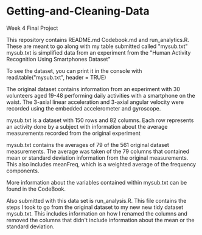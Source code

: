 # Getting-and-Cleaning-Data
Week 4 Final Project

This repository contains README.md Codebook.md and run_analytics.R. These are meant to go along with my table submitted called "mysub.txt"
mysub.txt is simplified data from an experiment from the "Human Activity Recognition Using Smartphones Dataset"

To see the dataset, you can print it in the console with 
read.table("mysub.txt", header = TRUE)

The original dataset contains information from an experiment with 30 volunteers aged 19-48 performing daily activities with a smartphone on the waist. The 3-axial linear acceleration and 3-axial angular velocity were recorded using the embedded accelerometer and gyroscope. 

mysub.txt is a dataset with 150 rows and 82 columns. Each row represents an activity done by a subject with information about the average measurements recorded from the original experiment

mysub.txt contains the averages of 79 of the 561 original dataset measurements. The average was taken of the 79 columns that contained mean or standard deviation information from the original measurements. This also includes meanFreq, which is a weighted average of the frequency components.

More information about the variables contained within mysub.txt can be found in the CodeBook.

Also submitted with this data set is run_analysis.R. This file contains the steps I took to go from the original dataset to my new new tidy dataset mysub.txt. This includes information on how I renamed the columns and removed the columns that didn't include information about the mean or the standard deviation.

